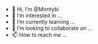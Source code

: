 - 👋 Hi, I’m @Montybi
- 👀 I’m interested in ...
- 🌱 I’m currently learning ...
- 💞️ I’m looking to collaborate on ...
- 📫 How to reach me ...

<!---
Montybi/Montybi is a ✨ special ✨ repository because its `README.md` (this file) appears on your GitHub profile.
You can click the Preview link to take a look at your changes.
--->
